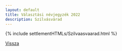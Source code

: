 ```yaml
---
layout: default
title: Választási névjegyzék 2022
description: Szilvásvárad
---
```


{% include settlementHTMLs/Szilvaasvaarad.html %}

[Vissza](../)